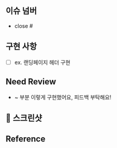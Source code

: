 ## 이슈 넘버
- close #
<!-- # 뒤에 이슈넘버를 써서 이슈를 닫아주세요 -->

## 구현 사항
<!-- 실제로 변경한 사항을 설명해주세요.-->
- [ ] ex. 랜딩페이지 헤더 구현


## Need Review
- ~ 부분 이렇게 구현했어요, 피드백 부탁해요!
<!-- 어떤 부분에 리뷰어가 집중해야 하는지 or 해당 PR에서 논의가 필요한 사항을 적어주세요. -->

## 📸 스크린샷
<!-- 팀원들이 이해하기 쉽도록 스크린샷을 첨부해주세요. -->

## Reference
<!-- 참고한 사이트가 있다면 링크를 공유해주세요. -->
